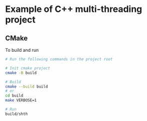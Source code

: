 # Example of C++ multi-threading project


## CMake

To build and run
```bash
# Run the following commands in the project root

# Init cmake project
cmake -B build

# Build
cmake --build build
# or
cd build
make VERBOSE=1

# Run
build/shth
```
